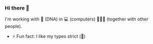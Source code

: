 ### Hi there 👋

I'm working with 🧬 (DNA) in 💻 (computers) 🧑‍🤝‍🧑 (together with other people).

- ⚡ Fun fact: I like my types strict (🦀)
